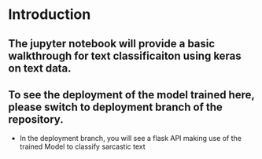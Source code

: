 # Introduction

## The jupyter notebook will provide a basic walkthrough for text classificaiton using keras on text data.

## To see the deployment of the model trained here, please switch to deployment branch of the repository.
- In the deployment branch, you will see a flask API making use of the trained Model to classify sarcastic text  
